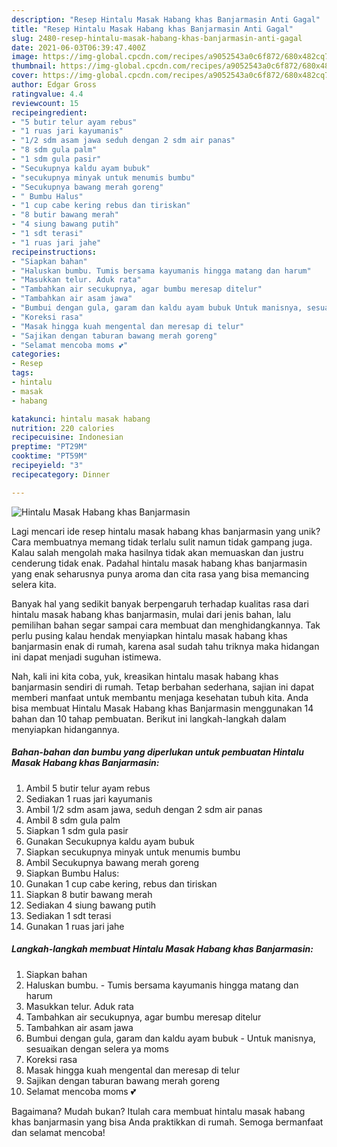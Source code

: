 ```yaml
---
description: "Resep Hintalu Masak Habang khas Banjarmasin Anti Gagal"
title: "Resep Hintalu Masak Habang khas Banjarmasin Anti Gagal"
slug: 2480-resep-hintalu-masak-habang-khas-banjarmasin-anti-gagal
date: 2021-06-03T06:39:47.400Z
image: https://img-global.cpcdn.com/recipes/a9052543a0c6f872/680x482cq70/hintalu-masak-habang-khas-banjarmasin-foto-resep-utama.jpg
thumbnail: https://img-global.cpcdn.com/recipes/a9052543a0c6f872/680x482cq70/hintalu-masak-habang-khas-banjarmasin-foto-resep-utama.jpg
cover: https://img-global.cpcdn.com/recipes/a9052543a0c6f872/680x482cq70/hintalu-masak-habang-khas-banjarmasin-foto-resep-utama.jpg
author: Edgar Gross
ratingvalue: 4.4
reviewcount: 15
recipeingredient:
- "5 butir telur ayam rebus"
- "1 ruas jari kayumanis"
- "1/2 sdm asam jawa seduh dengan 2 sdm air panas"
- "8 sdm gula palm"
- "1 sdm gula pasir"
- "Secukupnya kaldu ayam bubuk"
- "secukupnya minyak untuk menumis bumbu"
- "Secukupnya bawang merah goreng"
- " Bumbu Halus"
- "1 cup cabe kering rebus dan tiriskan"
- "8 butir bawang merah"
- "4 siung bawang putih"
- "1 sdt terasi"
- "1 ruas jari jahe"
recipeinstructions:
- "Siapkan bahan"
- "Haluskan bumbu. Tumis bersama kayumanis hingga matang dan harum"
- "Masukkan telur. Aduk rata"
- "Tambahkan air secukupnya, agar bumbu meresap ditelur"
- "Tambahkan air asam jawa"
- "Bumbui dengan gula, garam dan kaldu ayam bubuk Untuk manisnya, sesuaikan dengan selera ya moms"
- "Koreksi rasa"
- "Masak hingga kuah mengental dan meresap di telur"
- "Sajikan dengan taburan bawang merah goreng"
- "Selamat mencoba moms 💕"
categories:
- Resep
tags:
- hintalu
- masak
- habang

katakunci: hintalu masak habang 
nutrition: 220 calories
recipecuisine: Indonesian
preptime: "PT29M"
cooktime: "PT59M"
recipeyield: "3"
recipecategory: Dinner

---
```



![Hintalu Masak Habang khas Banjarmasin](https://img-global.cpcdn.com/recipes/a9052543a0c6f872/680x482cq70/hintalu-masak-habang-khas-banjarmasin-foto-resep-utama.jpg)

Lagi mencari ide resep hintalu masak habang khas banjarmasin yang unik? Cara membuatnya memang tidak terlalu sulit namun tidak gampang juga. Kalau salah mengolah maka hasilnya tidak akan memuaskan dan justru cenderung tidak enak. Padahal hintalu masak habang khas banjarmasin yang enak seharusnya punya aroma dan cita rasa yang bisa memancing selera kita.



Banyak hal yang sedikit banyak berpengaruh terhadap kualitas rasa dari hintalu masak habang khas banjarmasin, mulai dari jenis bahan, lalu pemilihan bahan segar sampai cara membuat dan menghidangkannya. Tak perlu pusing kalau hendak menyiapkan hintalu masak habang khas banjarmasin enak di rumah, karena asal sudah tahu triknya maka hidangan ini dapat menjadi suguhan istimewa.


Nah, kali ini kita coba, yuk, kreasikan hintalu masak habang khas banjarmasin sendiri di rumah. Tetap berbahan sederhana, sajian ini dapat memberi manfaat untuk membantu menjaga kesehatan tubuh kita. Anda bisa membuat Hintalu Masak Habang khas Banjarmasin menggunakan 14 bahan dan 10 tahap pembuatan. Berikut ini langkah-langkah dalam menyiapkan hidangannya.

<!--inarticleads1-->

##### Bahan-bahan dan bumbu yang diperlukan untuk pembuatan Hintalu Masak Habang khas Banjarmasin:

1. Ambil 5 butir telur ayam rebus
1. Sediakan 1 ruas jari kayumanis
1. Ambil 1/2 sdm asam jawa, seduh dengan 2 sdm air panas
1. Ambil 8 sdm gula palm
1. Siapkan 1 sdm gula pasir
1. Gunakan Secukupnya kaldu ayam bubuk
1. Siapkan secukupnya minyak untuk menumis bumbu
1. Ambil Secukupnya bawang merah goreng
1. Siapkan  Bumbu Halus:
1. Gunakan 1 cup cabe kering, rebus dan tiriskan
1. Siapkan 8 butir bawang merah
1. Sediakan 4 siung bawang putih
1. Sediakan 1 sdt terasi
1. Gunakan 1 ruas jari jahe




<!--inarticleads2-->

##### Langkah-langkah membuat Hintalu Masak Habang khas Banjarmasin:

1. Siapkan bahan
1. Haluskan bumbu. - Tumis bersama kayumanis hingga matang dan harum
1. Masukkan telur. Aduk rata
1. Tambahkan air secukupnya, agar bumbu meresap ditelur
1. Tambahkan air asam jawa
1. Bumbui dengan gula, garam dan kaldu ayam bubuk - Untuk manisnya, sesuaikan dengan selera ya moms
1. Koreksi rasa
1. Masak hingga kuah mengental dan meresap di telur
1. Sajikan dengan taburan bawang merah goreng
1. Selamat mencoba moms 💕




Bagaimana? Mudah bukan? Itulah cara membuat hintalu masak habang khas banjarmasin yang bisa Anda praktikkan di rumah. Semoga bermanfaat dan selamat mencoba!
